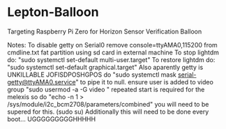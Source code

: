 # Lepton-Balloon
Targeting Raspberry Pi Zero for Horizon Sensor Verification Balloon

Notes:
To disable getty on Serial0 remove console=ttyAMA0,115200 from cmdline.txt fat partition using sd card in external machine
To stop lightdm do: "sudo systemctl set-default multi-user.target"
To restore lightdm do: "sudo systemctl set-default graphical.target"
Also aparently getty is UNKILLABLE JOFISDPOSHGPOS
do "sudo systemctl mask serial-getty@ttyAMA0.service" to pipe it to null.
ensure user is added to video group "sudo usermod -a -G video <username>"
repeated start is required for the melexis so do "echo -n 1 > /sys/module/i2c_bcm2708/parameters/combined"
you will need to be supered for this. (sudo su)
Additionally this will need to be done every boot... UGGGGGGGGGHHHHH
